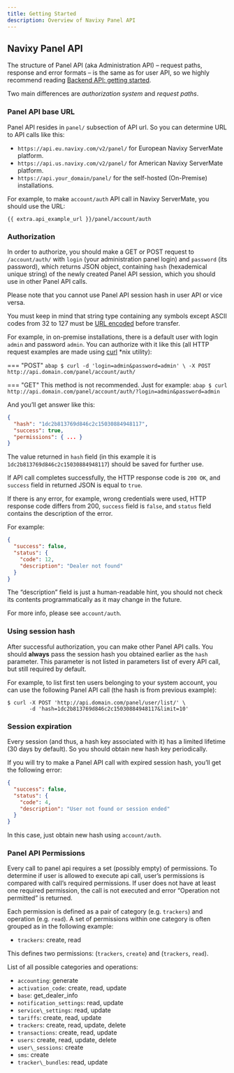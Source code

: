 ```yaml
---
title: Getting Started
description: Overview of Navixy Panel API
---
```


## Navixy Panel API

The structure of Panel API (aka Administration API) – request paths, 
response and error formats – is the same as for user API, so we highly 
recommend reading [Backend API: getting started][1].

  [1]: ../backend-api/getting-started.md

Two main differences are _authorization system_ and _request paths_.

### Panel API base URL

Panel API resides in `panel/` subsection of API url. So you can determine URL to API calls like this:

*  `https://api.eu.navixy.com/v2/panel/` for European Navixy ServerMate platform.
*  `https://api.us.navixy.com/v2/panel/` for American Navixy ServerMate platform.
*  `https://api.your_domain/panel/` for the self-hosted (On-Premise) installations.

For example, to make `account/auth` 
API call in Navixy ServerMate, you should use the URL: 

    {{ extra.api_example_url }}/panel/account/auth

### Authorization

In order to authorize, you should make a GET or POST request to 
`/account/auth/` with `login` (your administration panel login) 
and `password` (its password), which returns JSON object, 
containing `hash` (hexademical unique string) of the newly 
created Panel API session, which you should use in other Panel API calls.

Please note that you cannot use Panel API session hash in user API or vice versa.

You must keep in mind that string type containing any symbols except ASCII 
codes from 32 to 127 must be [URL encoded][2] before transfer.

   [2]: https://en.wikipedia.org/wiki/Percent-encoding

For example, in on-premise installations, there is a default user with login 
`admin` and password `admin`. You can authorize with it like this 
(all HTTP request examples are made using [curl](https://curl.haxx.se/) *nix utility):

=== "POST"
    ```abap
    $ curl -d 'login=admin&password=admin' \
           -X POST http://api.domain.com/panel/account/auth/
    ```

=== "GET"
    This method is not recommended. Just for example:
    ```abap
    $ curl http://api.domain.com/panel/account/auth/?login=admin&password=admin
    ```


And you’ll get answer like this:

```json
{
  "hash": "1dc2b813769d846c2c15030884948117",
  "success": true,
  "permissions": { ... }
}
```

The value returned in `hash` field (in this example it is 
`1dc2b813769d846c2c15030884948117`) should be saved for further use.

If API call completes successfully, the HTTP response code is `200 OK`, 
and `success` field in returned JSON is equal to `true`.

If there is any error, for example, wrong credentials were used, HTTP 
response code differs from 200, `success` field is `false`, and `status` 
field contains the description of the error.

For example:

```json
{
  "success": false,
  "status": {
    "code": 12,
    "description": "Dealer not found"
  }
}
```

The “description” field is just a human-readable hint, you should not check 
its contents programmatically as it may change in the future.

For more info, please see `account/auth`.

### Using session hash

After successful authorization, you can make other Panel API calls. 
You should **always** pass the session hash you obtained earlier as the `hash` parameter.
This parameter is not listed in parameters list of every API call, but still required by default.

For example, to list first ten users belonging to your system account,
you can use the following Panel API call (the hash is from previous example):

```abap
$ curl -X POST 'http://api.domain.com/panel/user/list/' \
       -d 'hash=1dc2b813769d846c2c15030884948117&limit=10'
```

### Session expiration

Every session (and thus, a hash key associated with it) has a limited 
lifetime (30 days by default). So you should obtain new hash key periodically.

If you will try to make a Panel API call with expired session hash, you’ll 
get the following error:

```json
{
  "success": false,
  "status": {
    "code": 4,
    "description": "User not found or session ended"
  }
}
```

In this case, just obtain new hash using `account/auth`.

### Panel API Permissions

Every call to panel api requires a set (possibly empty) of permissions. 
To determine if user is allowed to execute api call, user’s permissions 
is compared with call’s required permissions. If user does not have at least 
one required permission, the call is not executed and error “Operation not permitted” is returned.

Each permission is defined as a pair of category (e.g. `trackers`) and operation (e.g. `read`).
A set of permissions within one category is often grouped as in the following example:

*   `trackers`: create, read

This defines two permissions: (`trackers`, `create`) and (`trackers`, `read`).

List of all possible categories and operations:

*   `accounting`: generate
*   `activation_code`: create, read, update
*   `base`: get_dealer_info
*   `notification_settings`: read, update
*   `service\_settings`: read, update
*   `tariffs`: create, read, update
*   `trackers`: create, read, update, delete
*   `transactions`: create, read, update
*   `users`: create, read, update, delete
*   `user\_sessions`: create
*   `sms`: create
*   `tracker\_bundles`: read, update
